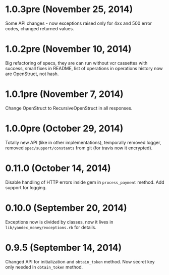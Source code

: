 # 1.0.3pre (November 25, 2014)

Some API changes - now exceptions raised only for 4xx and 500 error codes, changed returned values.

# 1.0.2pre (November 10, 2014)

Big refactoring of specs, they are can run without vcr cassettes with success, small fixes in README, list of operations in operations history now are OpenStruct, not hash.

# 1.0.1pre (November 7, 2014)

Change OpenStruct to RecursiveOpenStruct in all responses.

# 1.0.0pre (October 29, 2014)

Totally new API (like in other implementations), temporally removed logger, removed `spec/support/constants` from git (for travis now it encrypted).

# 0.11.0 (October 14, 2014)

Disable handling of HTTP errors inside gem in `process_payment` method.
Add support for logging.

# 0.10.0 (September 20, 2014)

Exceptions now is divided by classes, now it lives in `lib/yandex_money/exceptions.rb` for details.

# 0.9.5 (September 14, 2014)

Changed API for initialization and `obtain_token` method. Now secret key only needed in `obtain_token` method.
